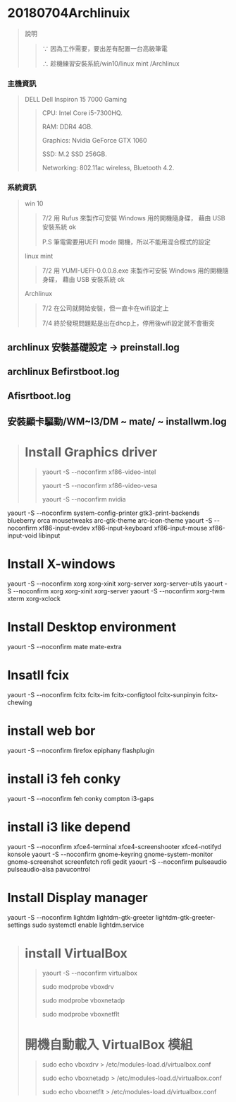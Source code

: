 # 20180704Archlinuix
> 說明
>> ∵ 因為工作需要，要出差有配置一台高級筆電
>>
>> ∴ 趁機練習安裝系統/win10/linux mint /Archlinux

### 主機資訊
> DELL Dell Inspiron 15 7000 Gaming 
>> CPU: Intel Core i5-7300HQ. 
>>
>> RAM:       DDR4  4GB.
>>
>> Graphics:  Nvidia GeForce GTX 1060
>>
>> SSD: 	    M.2 SSD 256GB.
>>
>> Networking: 802.11ac wireless, Bluetooth 4.2.

### 系統資訊
> win 10 
>> 7/2  用 Rufus 來製作可安裝 Windows 用的開機隨身碟， 藉由 USB 安裝系統 ok
>> 
>> P.S 筆電需要用UEFI mode 開機，所以不能用混合模式的設定
>>
> linux mint
>> 7/2  用 YUMI-UEFI-0.0.0.8.exe 來製作可安裝 Windows 用的開機隨身碟， 藉由 USB 安裝系統 ok
>>
> Archlinux
>> 7/2 在公司就開始安裝，但一直卡在wifi設定上 
>>
>> 7/4 終於發現問題點是出在dhcp上，停用後wifi設定就不會衝突

## archlinux 安裝基礎設定 → preinstall.log   


## archlinux Befirstboot.log     

## Afisrtboot.log      

## 安裝顯卡驅動/WM~I3/DM ~ mate/ ~ installwm.log      
># Install Graphics driver
>>  yaourt -S --noconfirm  xf86-video-intel 
>>
>>  yaourt -S --noconfirm  xf86-video-vesa
>>
>>  yaourt -S --noconfirm  nvidia 


  yaourt -S --noconfirm   system-config-printer gtk3-print-backends blueberry orca mousetweaks arc-gtk-theme arc-icon-theme
  yaourt -S  --noconfirm  xf86-input-evdev xf86-input-keyboard xf86-input-mouse xf86-input-void libinput

# Install X-windows
  yaourt -S --noconfirm xorg xorg-xinit xorg-server xorg-server-utils
  yaourt -S --noconfirm xorg xorg-xinit xorg-server 
  yaourt -S --noconfirm xorg-twm xterm xorg-xclock

# Install Desktop environment 
  yaourt -S --noconfirm mate mate-extra

# Insatll fcix
  yaourt -S --noconfirm fcitx fcitx-im  fcitx-configtool fcitx-sunpinyin fcitx-chewing 

# install web bor 
  yaourt -S --noconfirm  firefox epiphany flashplugin

# install i3 feh conky
  yaourt -S --noconfirm  feh conky  compton i3-gaps

# install i3 like depend
  yaourt -S --noconfirm  xfce4-terminal xfce4-screenshooter xfce4-notifyd konsole
  yaourt -S --noconfirm gnome-keyring gnome-system-monitor gnome-screenshot screenfetch rofi gedit
  yaourt -S --noconfirm  pulseaudio pulseaudio-alsa pavucontrol 
 
# Install  Display manager
  yaourt -S  --noconfirm   lightdm lightdm-gtk-greeter lightdm-gtk-greeter-settings
  sudo systemctl enable lightdm.service

># install VirtualBox 
>>  yaourt -S  --noconfirm virtualbox
>>
>>  sudo modprobe vboxdrv
>>
>>  sudo modprobe vboxnetadp
>>
>>  sudo modprobe vboxnetflt
># 開機自動載入 VirtualBox 模組
>>  sudo echo vboxdrv > /etc/modules-load.d/virtualbox.conf
>>
>>  sudo echo vboxnetadp > /etc/modules-load.d/virtualbox.conf
>>
>>  sudo echo vboxnetflt > /etc/modules-load.d/virtualbox.conf

 


